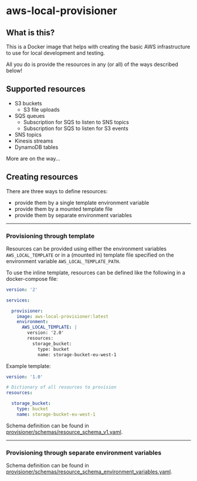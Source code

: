 # aws-local-provisioner

## What is this?

This is a Docker image that helps with creating the basic AWS infrastructure
to use for local development and testing.

All you do is provide the resources in any (or all) of the ways described below!

## Supported resources

- S3 buckets
  - S3 file uploads
- SQS queues
  - Subscription for SQS to listen to SNS topics
  - Subscription for SQS to listen for S3 events
- SNS topics
- Kinesis streams
- DynamoDB tables

More are on the way...

## Creating resources

There are three ways to define resources:

  - provide them by a single template environment variable
  - provide them by a mounted template file
  - provide them by separate environment variables

---

### Provisioning through template

Resources can be provided using either the environment variables `AWS_LOCAL_TEMPLATE` or in a (mounted in) template file specified on the environment variable `AWS_LOCAL_TEMPLATE_PATH`.

To use the inline template, resources can be defined like the following in a docker-compose file:

```yaml
version: '2'

services:

  provisioner:
    image: aws-local-provisioner:latest
    environment:
      AWS_LOCAL_TEMPLATE: |
        version: '2.0'
        resources:
          storage_bucket:
            type: bucket
            name: storage-bucket-eu-west-1
```

Example template:

```yaml
version: '1.0'

# Dictionary of all resources to provision
resources:

  storage_bucket:
    type: bucket
    name: storage-bucket-eu-west-1
```

Schema definition can be found in [provisioner/schemas/resource_schema_v1.yaml](provisioner/schemas/resource_schema_v1.yaml).

---

### Provisioning through separate environment variables

Schema definition can be found in [provisioner/schemas/resource_schema_environment_variables.yaml](provisioner/schemas/resource_schema_environment_variables.yaml).
